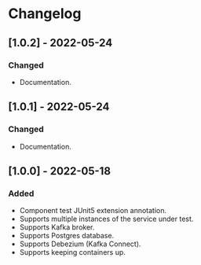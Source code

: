 # Changelog

## [1.0.2] - 2022-05-24
### Changed
- Documentation.

## [1.0.1] - 2022-05-24
### Changed
- Documentation.

## [1.0.0] - 2022-05-18
### Added
- Component test JUnit5 extension annotation.
- Supports multiple instances of the service under test.
- Supports Kafka broker.
- Supports Postgres database.
- Supports Debezium (Kafka Connect).
- Supports keeping containers up.
